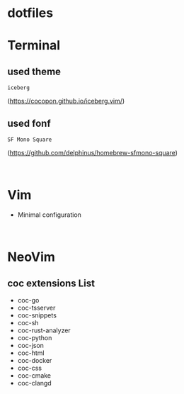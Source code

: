 # dotfiles

# Terminal
## used theme
    iceberg
(https://cocopon.github.io/iceberg.vim/)
## used fonf
    SF Mono Square
(https://github.com/delphinus/homebrew-sfmono-square)

<br>

# Vim
- Minimal configuration

<br>

# NeoVim
## coc extensions List
- coc-go
- coc-tsserver
- coc-snippets
- coc-sh
- coc-rust-analyzer
- coc-python
- coc-json
- coc-html
- coc-docker
- coc-css
- coc-cmake
- coc-clangd
